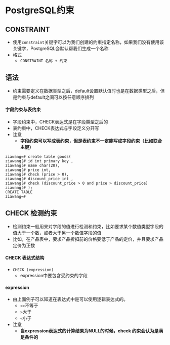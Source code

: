 # PostgreSQL约束

## CONSTRAINT
- 使用`constraint`关键字可以为我们创建的约束指定名称，如果我们没有使用该关键字，PostgreSQL会默认帮我们生成一个名称
- 格式
	- `CONSTRAINT 名称 + 约束`

## 语法
- 约束需要定义在数据类型之后，default设置默认值时也是在数据类型之后，但是约束与default之间可以按任意顺序排列



#### 字段约束与表约束
- 字段约束中，CHECK表达式是在字段类型之后的
- 表约束中，CHECK表达式与字段定义分开写
- 注意
	- **字段约束可以写成表约束，但是表约束不一定能写成字段约束（比如联合主键）**
```
ziawang=# create table goods(
ziawang(# id int primary key ,
ziawang(# name char(20),
ziawang(# price int,
ziawang(# check (price > 0),
ziawang(# discount_price int ,
ziawang(# check (discount_price > 0 and price > discount_price)
ziawang(# );
CREATE TABLE
ziawang=# 

```



## CHECK 检测约束
- 检测约束一般用来对字段的值进行检测和约束，比如要求某个数值类型字段的值大于一个数，或者大于另一个数值字段的值
- 比如，在产品表中，要求产品折扣前的价格要低于产品的定价，并且要求产品定价为正数


#### CHECK 表达式结构
- `CHECK (expression)`
	- expression中要包含受约束的字段

#### expression
- 由上面例子可以知道在表达式中是可以使用逻辑表达式的。
	- `<>`不等于
	- `>`大于
	- `<`小于
- 注意
	- **当expression表达式的计算结果为NULL的时候，check 约束会认为是满足条件的**